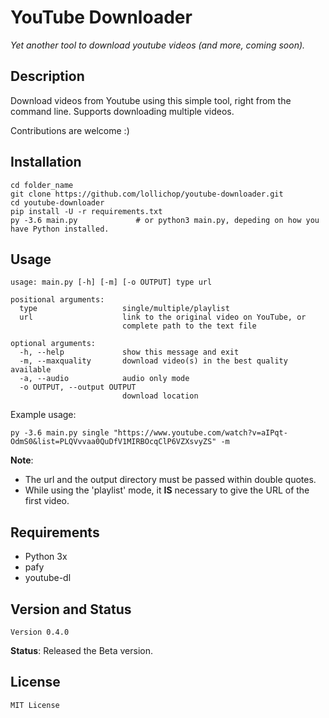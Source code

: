 # YouTube Downloader

_Yet another tool to download youtube videos (and more, coming soon)._
 
## Description

Download videos from Youtube using this simple tool, right from the command line. Supports downloading multiple videos.

Contributions are welcome :)


## Installation

```
cd folder_name
git clone https://github.com/lollichop/youtube-downloader.git
cd youtube-downloader
pip install -U -r requirements.txt
py -3.6 main.py             # or python3 main.py, depeding on how you have Python installed.
```

## Usage
```
usage: main.py [-h] [-m] [-o OUTPUT] type url

positional arguments:
  type                   single/multiple/playlist
  url                    link to the original video on YouTube, or 
                         complete path to the text file

optional arguments:
  -h, --help             show this message and exit
  -m, --maxquality       download video(s) in the best quality available
  -a, --audio            audio only mode
  -o OUTPUT, --output OUTPUT
                         download location
```
Example usage:
```
py -3.6 main.py single "https://www.youtube.com/watch?v=aIPqt-OdmS0&list=PLQVvvaa0QuDfV1MIRBOcqClP6VZXsvyZS" -m
```
**Note**: 
* The url and the output directory must be passed within double quotes. 
* While using the 'playlist' mode, it **IS** necessary to give the URL of the first video.


## Requirements
* Python 3x
* pafy
* youtube-dl

## Version and Status

`Version 0.4.0`

**Status**: Released the Beta version.


## License
`MIT License`


